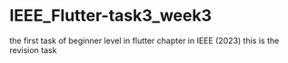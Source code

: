 # IEEE_Flutter-task3_week3
the first task of beginner level in flutter chapter in IEEE (2023)
this is the revision task
